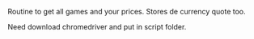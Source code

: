 Routine to get all games and your prices. Stores de currency quote too.

Need download chromedriver and put in script folder.
